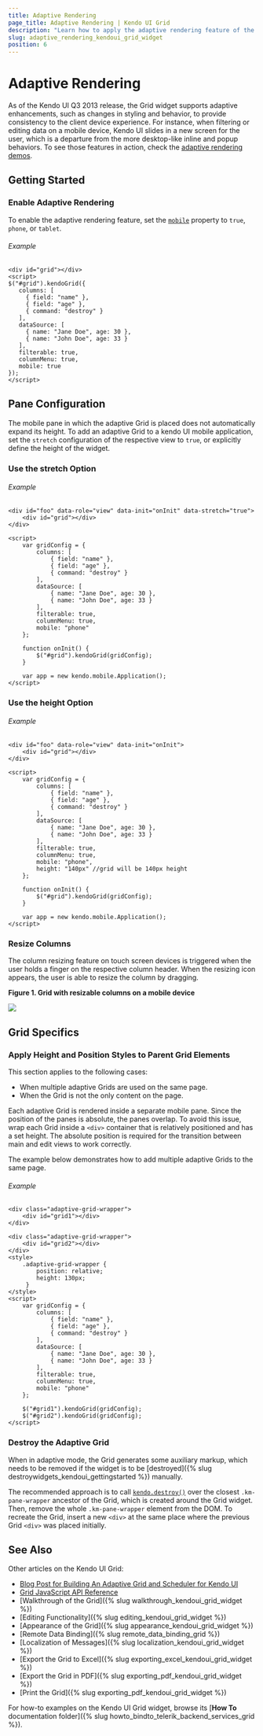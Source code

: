 ```yaml
---
title: Adaptive Rendering
page_title: Adaptive Rendering | Kendo UI Grid
description: "Learn how to apply the adaptive rendering feature of the Kendo UI Grid widget."
slug: adaptive_rendering_kendoui_grid_widget
position: 6
---
```


# Adaptive Rendering

As of the Kendo UI Q3 2013 release, the Grid widget supports adaptive enhancements, such as changes in styling and behavior, to provide consistency to the client device experience. For instance, when filtering or editing data on a mobile device, Kendo UI slides in a new screen for the user, which is a departure from the more desktop-like inline and popup behaviors. To see those features in action, check the [adaptive rendering demos](http://demos.telerik.com/kendo-ui/m/index#grid/adaptive).

## Getting Started

### Enable Adaptive Rendering

To enable the adaptive rendering feature, set the [`mobile`](/api/javascript/ui/grid#configuration-mobile) property to `true`, `phone`, or `tablet`.

###### Example

    <div id="grid"></div>
    <script>
    $("#grid").kendoGrid({
       columns: [
         { field: "name" },
         { field: "age" },
         { command: "destroy" }
       ],
       dataSource: [
         { name: "Jane Doe", age: 30 },
         { name: "John Doe", age: 33 }
       ],
       filterable: true,
       columnMenu: true,
       mobile: true
    });
    </script>

## Pane Configuration

The mobile pane in which the adaptive Grid is placed does not automatically expand its height. To add an adaptive Grid to a kendo UI mobile application, set the `stretch` configuration of the respective view to `true`, or explicitly define the height of the widget.

### Use the stretch Option

###### Example

    <div id="foo" data-role="view" data-init="onInit" data-stretch="true">
        <div id="grid"></div>
    </div>

    <script>
        var gridConfig = {
            columns: [
                { field: "name" },
                { field: "age" },
                { command: "destroy" }
            ],
            dataSource: [
                { name: "Jane Doe", age: 30 },
                { name: "John Doe", age: 33 }
            ],
            filterable: true,
            columnMenu: true,
            mobile: "phone"
        };

        function onInit() {
            $("#grid").kendoGrid(gridConfig);
        }

        var app = new kendo.mobile.Application();
    </script>

### Use the height Option    

###### Example

    <div id="foo" data-role="view" data-init="onInit">
        <div id="grid"></div>
    </div>

    <script>
        var gridConfig = {
            columns: [
                { field: "name" },
                { field: "age" },
                { command: "destroy" }
            ],
            dataSource: [
                { name: "Jane Doe", age: 30 },
                { name: "John Doe", age: 33 }
            ],
            filterable: true,
            columnMenu: true,
            mobile: "phone",
            height: "140px" //grid will be 140px height
        };

        function onInit() {
            $("#grid").kendoGrid(gridConfig);
        }

        var app = new kendo.mobile.Application();
    </script>

### Resize Columns

The column resizing feature on touch screen devices is triggered when the user holds a finger on the respective column header. When the resizing icon appears, the user is able to resize the column by dragging.

**Figure 1. Grid with resizable columns on a mobile device**

![](/controls/data-management/grid/adaptive-resizing-icon.png)

## Grid Specifics

### Apply Height and Position Styles to Parent Grid Elements

This section applies to the following cases:

* When multiple adaptive Grids are used on the same page.
* When the Grid is not the only content on the page.

Each adaptive Grid is rendered inside a separate mobile pane. Since the position of the panes is absolute, the panes overlap. To avoid this issue, wrap each Grid inside a `<div>` container that is relatively positioned and has a set height. The absolute position is required for the transition between main and edit views to work correctly.

The example below demonstrates how to add multiple adaptive Grids to the same page.

###### Example

    <div class="adaptive-grid-wrapper">
        <div id="grid1"></div>
    </div>

    <div class="adaptive-grid-wrapper">
        <div id="grid2"></div>
    </div>
    <style>
        .adaptive-grid-wrapper {
            position: relative;
            height: 130px;
         }
    </style>
    <script>
        var gridConfig = {
            columns: [
                { field: "name" },
                { field: "age" },
                { command: "destroy" }
            ],
            dataSource: [
                { name: "Jane Doe", age: 30 },
                { name: "John Doe", age: 33 }
            ],
            filterable: true,
            columnMenu: true,
            mobile: "phone"
        };

        $("#grid1").kendoGrid(gridConfig);
        $("#grid2").kendoGrid(gridConfig);
    </script>

### Destroy the Adaptive Grid

When in adaptive mode, the Grid generates some auxiliary markup, which needs to be removed if the widget is to be [destroyed]({% slug destroywidgets_kendoui_gettingstarted %}) manually.

The recommended approach is to call [`kendo.destroy()`](/api/javascript/kendo#methods-destroy) over the closest `.km-pane-wrapper` ancestor of the Grid, which is created around the Grid widget. Then, remove the whole `.km-pane-wrapper` element from the DOM. To recreate the Grid, insert a new `<div>` at the same place where the previous Grid `<div>` was placed initially.

## See Also

Other articles on the Kendo UI Grid:

* [Blog Post for Building An Adaptive Grid and Scheduler for Kendo UI](http://blogs.telerik.com/kendoui/posts/13-10-10/building-an-adaptive-grid-and-scheduler-for-kendo-ui)
* [Grid JavaScript API Reference](/api/javascript/ui/grid)
* [Walkthrough of the Grid]({% slug walkthrough_kendoui_grid_widget %})
* [Editing Functionality]({% slug editing_kendoui_grid_widget %})
* [Appearance of the Grid]({% slug appearance_kendoui_grid_widget %})
* [Remote Data Binding]({% slug remote_data_binding_grid %})
* [Localization of Messages]({% slug localization_kendoui_grid_widget %})
* [Export the Grid to Excel]({% slug exporting_excel_kendoui_grid_widget %})
* [Export the Grid in PDF]({% slug exporting_pdf_kendoui_grid_widget %})
* [Print the Grid]({% slug exporting_pdf_kendoui_grid_widget %})

For how-to examples on the Kendo UI Grid widget, browse its [**How To** documentation folder]({% slug howto_bindto_telerik_backend_services_grid %}).
